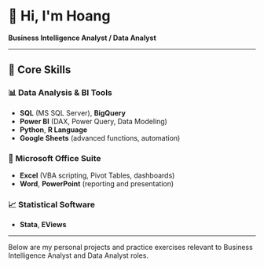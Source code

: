 # 👋 Hi, I'm Hoang

**Business Intelligence Analyst / Data Analyst** 

---

## 💼 Core Skills

### 📊 Data Analysis & BI Tools
- **SQL** (MS SQL Server), **BigQuery**
- **Power BI** (DAX, Power Query, Data Modeling)
- **Python**, **R Language**  
- **Google Sheets** (advanced functions, automation)

### 🧩 Microsoft Office Suite
- **Excel** (VBA scripting, Pivot Tables, dashboards)
- **Word**, **PowerPoint** (reporting and presentation)

### 📈 Statistical Software
- **Stata**, **EViews**

---
Below are my personal projects and practice exercises relevant to Business Intelligence Analyst and Data Analyst roles.
